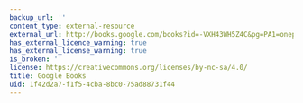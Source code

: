 ```yaml
---
backup_url: ''
content_type: external-resource
external_url: http://books.google.com/books?id=-VXH43WH5Z4C&pg=PA1=onepage
has_external_licence_warning: true
has_external_license_warning: true
is_broken: ''
license: https://creativecommons.org/licenses/by-nc-sa/4.0/
title: Google Books
uid: 1f42d2a7-f1f5-4cba-8bc0-75ad88731f44
---
```

